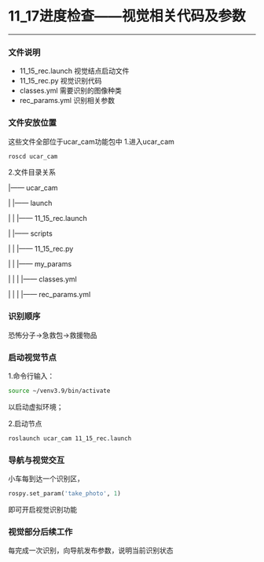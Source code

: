 # 11_17进度检查——视觉相关代码及参数
***
### 文件说明
- 11_15_rec.launch 视觉结点启动文件
- 11_15_rec.py 视觉识别代码
- classes.yml 需要识别的图像种类
- rec_params.yml 识别相关参数

### 文件安放位置
这些文件全部位于ucar_cam功能包中
1.进入ucar_cam
```bash
roscd ucar_cam
```
2.文件目录关系

|—— ucar_cam

|   |—— launch

|   |   |—— 11_15_rec.launch

|   |—— scripts

|   |   |—— 11_15_rec.py

|   |   |—— my_params

|   |   |   |—— classes.yml

|   |   |   |—— rec_params.yml


### 识别顺序

恐怖分子->急救包->救援物品

### 启动视觉节点

1.命令行输入：
```bash
source ~/venv3.9/bin/activate
```
以启动虚拟环境；

2.启动节点
```bash
roslaunch ucar_cam 11_15_rec.launch
```

### 导航与视觉交互

小车每到达一个识别区，
```python
rospy.set_param('take_photo', 1)
```
即可开启视觉识别功能

### 视觉部分后续工作

每完成一次识别，向导航发布参数，说明当前识别状态
